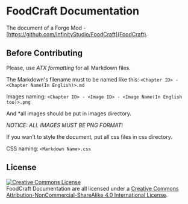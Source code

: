 # FoodCraft Documentation
The document of a Forge Mod - [https://github.com/InfinityStudio/FoodCraft](FoodCraft).

## Before Contributing
Please, use *ATX formatting* for all Markdown files.

The Markdown's filename must to be named like this: ```<Chapter ID> - <Chapter Name(In English)>.md```

Images naming: ```<Chapter ID> - <Image ID> - <Image Name(In English too)>.png```

And *all images should be put in images directory.

*NOTICE: ALL IMAGES MUST BE PNG FORMAT*!

If you wan't to style the document, put all css files in css directory.

CSS naming: ```<Markdown Name>.css```

## License
<a rel="license" href="http://creativecommons.org/licenses/by-nc-sa/4.0/"><img alt="Creative Commons License" style="border-width:0" src="https://i.creativecommons.org/l/by-nc-sa/4.0/88x31.png" /></a><br /><span xmlns:dct="http://purl.org/dc/terms/" property="dct:title">FoodCraft Documentation</span> are all licensed under a <a rel="license" href="http://creativecommons.org/licenses/by-nc-sa/4.0/">Creative Commons Attribution-NonCommercial-ShareAlike 4.0 International License</a>.